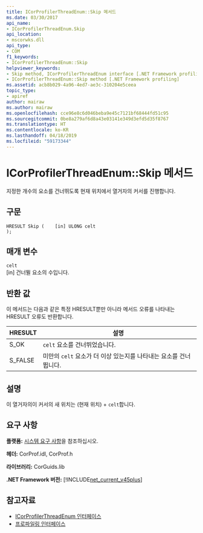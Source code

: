 ```yaml
---
title: ICorProfilerThreadEnum::Skip 메서드
ms.date: 03/30/2017
api_name:
- ICorProfilerThreadEnum.Skip
api_location:
- mscorwks.dll
api_type:
- COM
f1_keywords:
- ICorProfilerThreadEnum::Skip
helpviewer_keywords:
- Skip method, ICorProfilerThreadEnum interface [.NET Framework profiling]
- ICorProfilerThreadEnum::Skip method [.NET Framework profiling]
ms.assetid: acb8b029-4a96-4ed7-ae3c-310204e5ceea
topic_type:
- apiref
author: mairaw
ms.author: mairaw
ms.openlocfilehash: cce96e8c6d046beba9e45c7121bf68444fd51c95
ms.sourcegitcommit: 0be8a279af6d8a43e03141e349d3efd5d35f8767
ms.translationtype: HT
ms.contentlocale: ko-KR
ms.lasthandoff: 04/18/2019
ms.locfileid: "59173344"
---
```

# <a name="icorprofilerthreadenumskip-method"></a>ICorProfilerThreadEnum::Skip 메서드
지정한 개수의 요소를 건너뛰도록 현재 위치에서 열거자의 커서를 진행합니다.  
  
## <a name="syntax"></a>구문  
  
```  
HRESULT Skip (    [in] ULONG celt  
);  
```  
  
## <a name="parameters"></a>매개 변수  
 `celt`  
 [in] 건너뛸 요소의 수입니다.  
  
## <a name="return-value"></a>반환 값  
 이 메서드는 다음과 같은 특정 HRESULT뿐만 아니라 메서드 오류를 나타내는 HRESULT 오류도 반환합니다.  
  
|HRESULT|설명|  
|-------------|-----------------|  
|S_OK|`celt` 요소를 건너뛰었습니다.|  
|S_FALSE|미만의 `celt` 요소가 더 이상 있는지를 나타내는 요소를 건너뜁니다.|  
  
## <a name="remarks"></a>설명  
 이 열거자의이 커서의 새 위치는 (현재 위치) + `celt`합니다.  
  
## <a name="requirements"></a>요구 사항  
 **플랫폼:** [시스템 요구 사항](../../../../docs/framework/get-started/system-requirements.md)을 참조하십시오.  
  
 **헤더:** CorProf.idl, CorProf.h  
  
 **라이브러리:** CorGuids.lib  
  
 **.NET Framework 버전:** [!INCLUDE[net_current_v45plus](../../../../includes/net-current-v45plus-md.md)]  
  
## <a name="see-also"></a>참고자료

- [ICorProfilerThreadEnum 인터페이스](../../../../docs/framework/unmanaged-api/profiling/icorprofilerthreadenum-interface.md)
- [프로파일링 인터페이스](../../../../docs/framework/unmanaged-api/profiling/profiling-interfaces.md)
